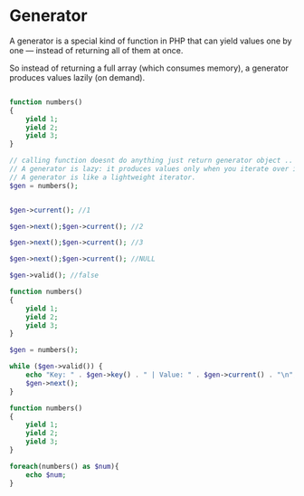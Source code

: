 # Generator

A generator is a special kind of function in PHP that can yield values one by one — instead of returning all of them at once.

So instead of returning a full array (which consumes memory), a generator produces values lazily (on demand).



```php

function numbers()
{
    yield 1;
    yield 2;
    yield 3;
}

// calling function doesnt do anything just return generator object .. 
// A generator is lazy: it produces values only when you iterate over it (with foreach, next(), etc.).
// A generator is like a lightweight iterator.
$gen = numbers();


$gen->current(); //1

$gen->next();$gen->current(); //2

$gen->next();$gen->current(); //3

$gen->next();$gen->current(); //NULL

$gen->valid(); //false
```

```php
function numbers()
{
    yield 1;
    yield 2;
    yield 3;
}

$gen = numbers();

while ($gen->valid()) {
    echo "Key: " . $gen->key() . " | Value: " . $gen->current() . "\n";
    $gen->next();
}

```

```php
function numbers()
{
    yield 1;
    yield 2;
    yield 3;
}

foreach(numbers() as $num){
    echo $num;
}
```
